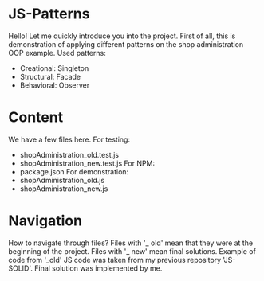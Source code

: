 # JS-Patterns
Hello! Let me quickly introduce you into the project. First of all, this is demonstration of applying different patterns on the shop administration OOP example.
Used patterns:
- Creational: Singleton
- Structural: Facade
- Behavioral: Observer

# Content
We have a few files here.
For testing:
- shopAdministration_old.test.js
- shopAdministration_new.test.js
For NPM:
- package.json
For demonstration:
- shopAdministration_old.js
- shopAdministration_new.js

# Navigation
How to navigate through files?
Files with '_ old' mean that they were at the beginning of the project.
Files with '_ new' mean final solutions.
Example of code from '_old' JS code was taken from my previous repository 'JS-SOLID'.
Final solution was implemented by me.
